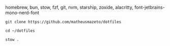 homebrew, bun, stow, fzf, git, nvm, starship, zoxide, alacritty, font-jetbrains-mono-nerd-font

```shell
git clone https://github.com/matheusmazeto/dotfiles
```

```shell
cd ~/dotfiles
```

```shell
stow .
```